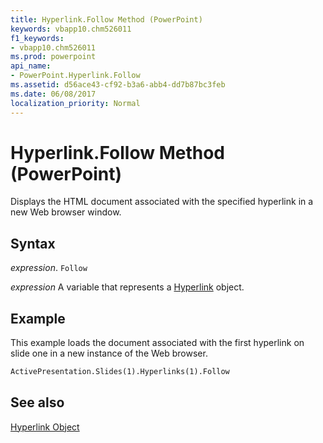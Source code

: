 ```yaml
---
title: Hyperlink.Follow Method (PowerPoint)
keywords: vbapp10.chm526011
f1_keywords:
- vbapp10.chm526011
ms.prod: powerpoint
api_name:
- PowerPoint.Hyperlink.Follow
ms.assetid: d56ace43-cf92-b3a6-abb4-dd7b87bc3feb
ms.date: 06/08/2017
localization_priority: Normal
---
```



# Hyperlink.Follow Method (PowerPoint)

Displays the HTML document associated with the specified hyperlink in a new Web browser window.


## Syntax

 _expression_. `Follow`

 _expression_ A variable that represents a [Hyperlink](./PowerPoint.Hyperlink.md) object.


## Example

This example loads the document associated with the first hyperlink on slide one in a new instance of the Web browser.


```vb
ActivePresentation.Slides(1).Hyperlinks(1).Follow
```


## See also


[Hyperlink Object](PowerPoint.Hyperlink.md)

